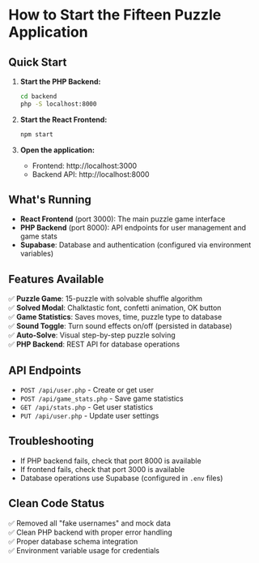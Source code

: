 # How to Start the Fifteen Puzzle Application

## Quick Start

1. **Start the PHP Backend:**
   ```bash
   cd backend
   php -S localhost:8000
   ```

2. **Start the React Frontend:**
   ```bash
   npm start
   ```

3. **Open the application:**
   - Frontend: http://localhost:3000
   - Backend API: http://localhost:8000

## What's Running

- **React Frontend** (port 3000): The main puzzle game interface
- **PHP Backend** (port 8000): API endpoints for user management and game stats
- **Supabase**: Database and authentication (configured via environment variables)

## Features Available

✅ **Puzzle Game**: 15-puzzle with solvable shuffle algorithm  
✅ **Solved Modal**: Chalktastic font, confetti animation, OK button  
✅ **Game Statistics**: Saves moves, time, puzzle type to database  
✅ **Sound Toggle**: Turn sound effects on/off (persisted in database)  
✅ **Auto-Solve**: Visual step-by-step puzzle solving  
✅ **PHP Backend**: REST API for database operations  

## API Endpoints

- `POST /api/user.php` - Create or get user
- `POST /api/game_stats.php` - Save game statistics  
- `GET /api/stats.php` - Get user statistics
- `PUT /api/user.php` - Update user settings

## Troubleshooting

- If PHP backend fails, check that port 8000 is available
- If frontend fails, check that port 3000 is available
- Database operations use Supabase (configured in `.env` files)

## Clean Code Status

✅ Removed all "fake usernames" and mock data  
✅ Clean PHP backend with proper error handling  
✅ Proper database schema integration  
✅ Environment variable usage for credentials 